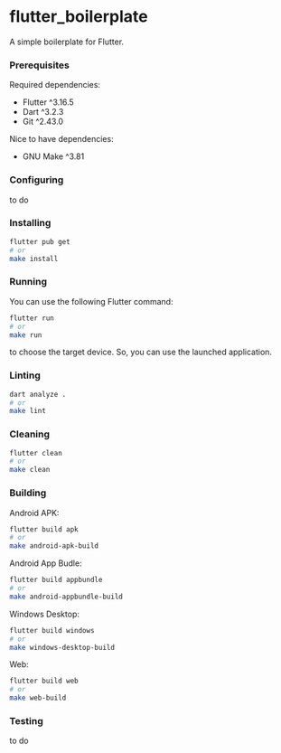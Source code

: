 # flutter_boilerplate
A simple boilerplate for Flutter.

### Prerequisites
Required dependencies:
- Flutter ^3.16.5
- Dart ^3.2.3
- Git ^2.43.0

Nice to have dependencies:
- GNU Make ^3.81

### Configuring
to do

### Installing
```bash
flutter pub get
# or
make install
```

### Running
You can use the following Flutter command:
```bash
flutter run
# or
make run
```
to choose the target device. So, you can use the launched application.

### Linting
```bash
dart analyze .
# or
make lint
```

### Cleaning
```bash
flutter clean
# or
make clean
```

### Building
Android APK:
```bash
flutter build apk
# or
make android-apk-build
```

Android App Budle:
```bash
flutter build appbundle
# or
make android-appbundle-build
```

Windows Desktop:
```bash
flutter build windows
# or
make windows-desktop-build
```

Web:
```bash
flutter build web
# or
make web-build
```

### Testing
to do